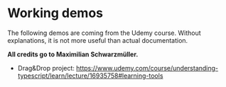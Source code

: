 # Working demos

The following demos are coming from the Udemy course. Without explanations, it is not more useful than actual documentation.

**All credits go to Maximilian Schwarzmüller.**

- Drag&Drop project: https://www.udemy.com/course/understanding-typescript/learn/lecture/16935758#learning-tools
